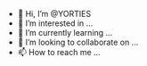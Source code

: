 - 👋 Hi, I’m @YORTIES
- 👀 I’m interested in ...
- 🌱 I’m currently learning ...
- 💞️ I’m looking to collaborate on ...
- 📫 How to reach me ...

<!---
YORTIES/YORTIES is a ✨ special ✨ repository because its `README.md` (this file) appears on your GitHub profile.
You can click the Preview link to take a look at your changes.
--->

